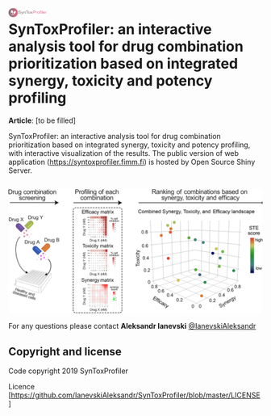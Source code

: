 <a href="https://syntoxprofiler.fimm.fi"><img style="width:15%; margin:0 0;" width = "15%" src="https://github.com/IanevskiAleksandr/SynToxProfiler/blob/master/logo.png" align="left" hspace="10" vspace="6"></a>
# SynToxProfiler: an interactive analysis tool for drug combination prioritization based on integrated synergy, toxicity and potency profiling

**Article**: [to be filled]

  
  SynToxProfiler: an interactive analysis tool for drug combination prioritization based on integrated synergy, toxicity and potency profiling, with interactive visualization of the results. The public version of web application (https://syntoxprofiler.fimm.fi) is hosted by Open Source Shiny Server.</p>

##


![alt text](https://github.com/IanevskiAleksandr/SynToxProfiler/blob/master/Fig_Work_Flow.png) 


For any questions please contact **Aleksandr Ianevski** [@IanevskiAleksandr](aleksandr.ianevski@helsinki.fi)

## Copyright and license

Code copyright 2019 SynToxProfiler

Licence [https://github.com/IanevskiAleksandr/SynToxProfiler/blob/master/LICENSE]
